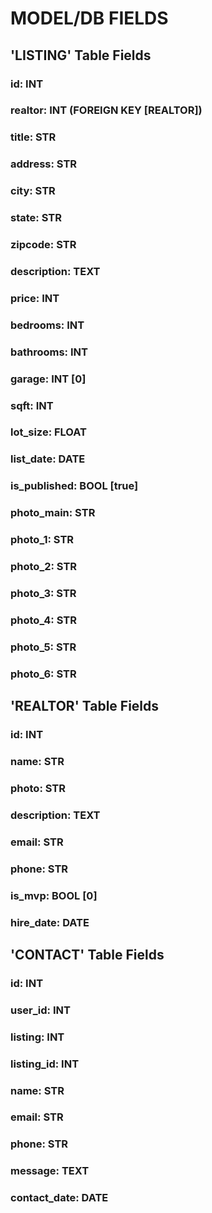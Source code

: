 # MODEL/DB FIELDS

## 'LISTING' Table Fields

### id: INT

### realtor: INT (FOREIGN KEY [REALTOR])

### title: STR

### address: STR

### city: STR

### state: STR

### zipcode: STR

### description: TEXT

### price: INT

### bedrooms: INT

### bathrooms: INT

### garage: INT [0]

### sqft: INT

### lot_size: FLOAT

### list_date: DATE

### is_published: BOOL [true]

### photo_main: STR

### photo_1: STR

### photo_2: STR

### photo_3: STR

### photo_4: STR

### photo_5: STR

### photo_6: STR

## 'REALTOR' Table Fields

### id: INT

### name: STR

### photo: STR

### description: TEXT

### email: STR

### phone: STR

### is_mvp: BOOL [0]

### hire_date: DATE

## 'CONTACT' Table Fields

### id: INT

### user_id: INT

### listing: INT

### listing_id: INT

### name: STR

### email: STR

### phone: STR

### message: TEXT

### contact_date: DATE

###

